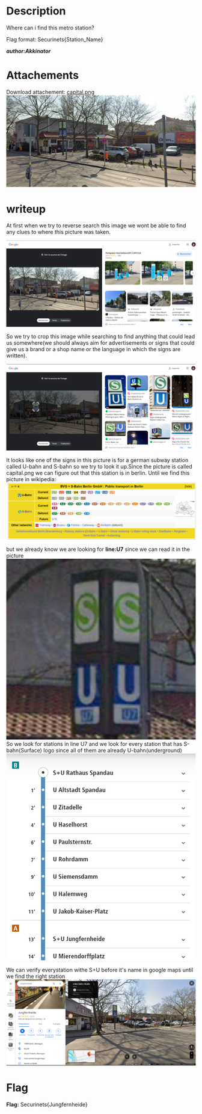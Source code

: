 # Description
Where can i find this metro station?

Flag format: Securinets{Station_Name}

***author:Akkinator***

# Attachements
Download attachement: [capital.png](src/capital.png) 
![img](src/capital.png)

# writeup
At first when we try to reverse search this image we wont be able to find any clues to where this picture was taken.

![alt text](src/image.png)

So we try to crop this image while searching to find anything that could lead us somewhere(we should always aim for advertisements or signs that could give us a brand or a shop name or the language in which the signs are written).

![alt text](src/image-1.png)

It looks like one of the signs in this picture is for a german subway station called U-bahn and S-bahn so we try to look it up.Since the picture is called capital.png we can figure out that this station is in berlin.
Until we find this picture in wikipedia:
![alt text](src/image-2.png)

but we already know we are looking for **line:U7** since we can read it in the picture ![alt text](src/image-3.png)
So we look for stations in line U7 and we look for every station that has S-bahn(Surface) logo since all of them are already U-bahn(underground)
![alt text](src/image-4.png)

We can verify everystation withe S+U before it's name in google maps until we find the right station 
![alt text](src/image-5.png) 

# Flag
**Flag:** Securinets{Jungfernheide}